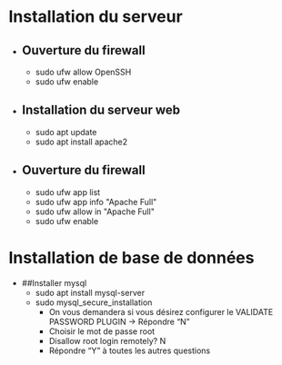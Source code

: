 # Installation du serveur

- ##  Ouverture du firewall
	- sudo ufw allow OpenSSH
	- sudo ufw enable
- ## Installation du serveur web
	- sudo apt update
	- sudo apt install apache2
- ## Ouverture du firewall
	- sudo ufw app list
	- sudo ufw app info "Apache Full"
	- sudo ufw allow in "Apache Full"
	- sudo ufw enable

# Installation de base de données
- ##Installer mysql 
	- sudo apt install mysql-server
	- sudo mysql_secure_installation
		- On vous demandera si vous désirez configurer le VALIDATE PASSWORD PLUGIN → Répondre “N”
		- Choisir le mot de passe root
		- Disallow root login remotely? N
		- Répondre “Y” à toutes les autres questions

